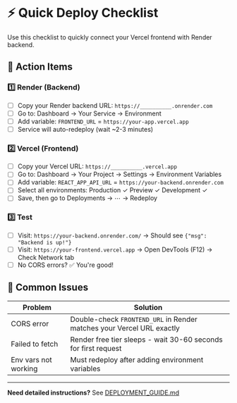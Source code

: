 # ⚡ Quick Deploy Checklist

Use this checklist to quickly connect your Vercel frontend with Render backend.

## 🎯 Action Items

### 1️⃣ Render (Backend)
- [ ] Copy your Render backend URL: `https://__________.onrender.com`
- [ ] Go to: Dashboard → Your Service → Environment
- [ ] Add variable: `FRONTEND_URL` = `https://your-app.vercel.app`
- [ ] Service will auto-redeploy (wait ~2-3 minutes)

### 2️⃣ Vercel (Frontend)
- [ ] Copy your Vercel URL: `https://__________.vercel.app`
- [ ] Go to: Dashboard → Your Project → Settings → Environment Variables
- [ ] Add variable: `REACT_APP_API_URL` = `https://your-backend.onrender.com`
- [ ] Select all environments: Production ✓ Preview ✓ Development ✓
- [ ] Save, then go to Deployments → ⋯ → Redeploy

### 3️⃣ Test
- [ ] Visit: `https://your-backend.onrender.com/` → Should see `{"msg": "Backend is up!"}`
- [ ] Visit: `https://your-frontend.vercel.app` → Open DevTools (F12) → Check Network tab
- [ ] No CORS errors? ✅ You're good!

## 🚨 Common Issues

| Problem | Solution |
|---------|----------|
| CORS error | Double-check `FRONTEND_URL` in Render matches your Vercel URL exactly |
| Failed to fetch | Render free tier sleeps - wait 30-60 seconds for first request |
| Env vars not working | Must redeploy after adding environment variables |

---

**Need detailed instructions?** See [DEPLOYMENT_GUIDE.md](./DEPLOYMENT_GUIDE.md)


